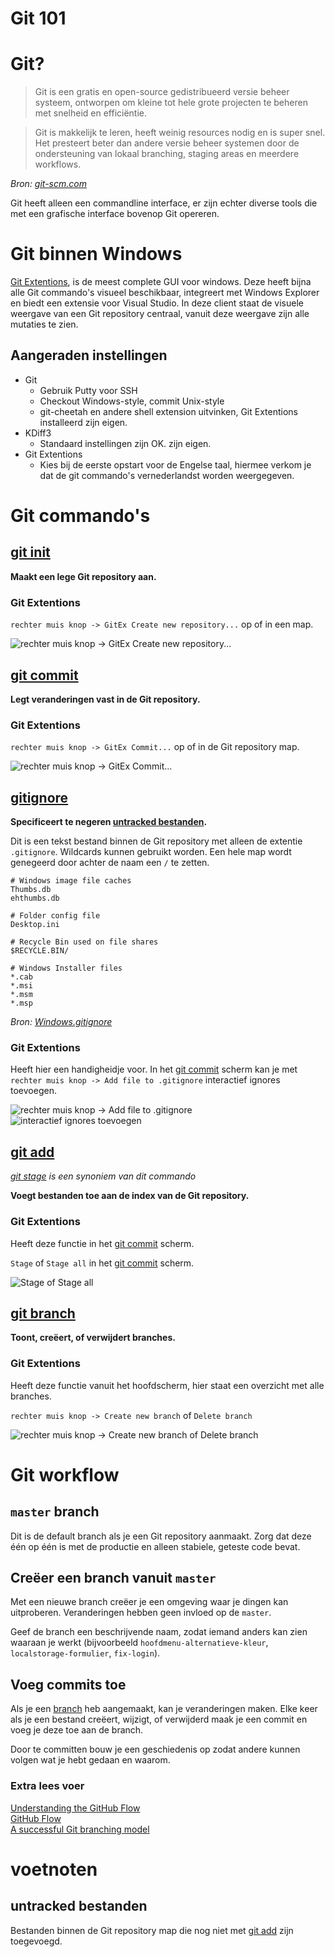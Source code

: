 # Git 101

# Git?

> Git is een gratis en open-source gedistribueerd versie beheer systeem,
    ontworpen om kleine tot hele grote projecten te beheren met snelheid en
    efficiëntie.

> Git is makkelijk te leren, heeft weinig resources nodig en is super snel. Het
    presteert beter dan andere versie beheer systemen door de ondersteuning van
    lokaal branching, staging areas en meerdere workflows.

_Bron: [git-scm.com]_

Git heeft alleen een commandline interface, er zijn echter diverse tools die met
een grafische interface bovenop Git opereren.

# Git binnen Windows

[Git Extentions], is de meest complete GUI voor windows. Deze heeft bijna alle
Git commando's visueel beschikbaar, integreert met Windows Explorer en biedt een
extensie voor Visual Studio. In deze client staat de visuele weergave van een
Git repository centraal, vanuit deze weergave zijn alle mutaties te zien.

## Aangeraden instellingen

* Git
    * Gebruik Putty voor SSH
    * Checkout Windows-style, commit Unix-style
    * git-cheetah en andere shell extension uitvinken, Git Extentions installeerd
    zijn eigen.
* KDiff3
    * Standaard instellingen zijn OK.
    zijn eigen.
* Git Extentions
    * Kies bij de eerste opstart voor de Engelse taal, hiermee verkom je dat de
    git commando's vernederlandst worden weergegeven.

# Git commando's

## [git init](http://git-scm.com/docs/git-init)

__Maakt een lege Git repository aan.__

### Git Extentions

`rechter muis knop -> GitEx Create new repository...` op of in een map.

![rechter muis knop -> GitEx Create new repository...][init-gitextensions]

## [git commit](http://git-scm.com/docs/git-commit)

__Legt veranderingen vast in de Git repository.__

### Git Extentions

`rechter muis knop -> GitEx Commit...` op of in de Git repository map.

![rechter muis knop -> GitEx Commit...][commit-gitextensions]

## [gitignore](http://git-scm.com/docs/gitignore)

__Specificeert te negeren [untracked bestanden].__

Dit is een tekst bestand binnen de Git repository met alleen de extentie
`.gitignore`. Wildcards kunnen gebruikt worden. Een hele map wordt genegeerd door
achter de naam een `/` te zetten.

```
# Windows image file caches
Thumbs.db
ehthumbs.db

# Folder config file
Desktop.ini

# Recycle Bin used on file shares
$RECYCLE.BIN/

# Windows Installer files
*.cab
*.msi
*.msm
*.msp
```

_Bron: [Windows.gitignore]_

### Git Extentions

Heeft hier een handigheidje voor. In het [git commit] scherm kan je met
`rechter muis knop -> Add file to .gitignore` interactief ignores toevoegen.

![rechter muis knop -> Add file to .gitignore][gitignore01-gitextensions]
![interactief ignores toevoegen][gitignore02-gitextensions]

## [git add](http://git-scm.com/docs/git-add)

_[git stage](http://git-scm.com/docs/git-stage) is een synoniem van dit commando_

__Voegt bestanden toe aan de index van de Git repository.__

### Git Extentions

Heeft deze functie in het [git commit] scherm.

`Stage` of `Stage all` in het [git commit] scherm.

![Stage of Stage all][add-gitextensions]

## [git branch](http://git-scm.com/docs/git-branch)

__Toont, creëert, of verwijdert branches.__

### Git Extentions

Heeft deze functie vanuit het hoofdscherm, hier staat een overzicht met alle
branches.

`rechter muis knop -> Create new branch` of `Delete branch`

![rechter muis knop -> Create new branch of Delete branch][branch-gitextensions]

# Git workflow

## `master` branch

Dit is de default branch als je een Git repository aanmaakt. Zorg dat deze één op
één is met de productie en alleen stabiele, geteste code bevat.

## Creëer een branch vanuit `master`

Met een nieuwe branch creëer je een omgeving waar je dingen kan uitproberen. 
Veranderingen hebben geen invloed op de `master`.

Geef de branch een beschrijvende naam, zodat iemand anders kan zien waaraan je
werkt (bijvoorbeeld `hoofdmenu-alternatieve-kleur`, `localstorage-formulier`,
`fix-login`).

## Voeg commits toe

Als je een [branch](#cre-er-een-branch) heb aangemaakt, kan je veranderingen maken.
Elke keer als je een bestand creëert, wijzigt, of verwijderd maak je een commit
en voeg je deze toe aan de branch.

Door te committen bouw je een geschiedenis op zodat andere kunnen volgen wat je hebt
gedaan en waarom.

### Extra lees voer

[Understanding the GitHub Flow](https://guides.github.com/introduction/flow/)  
[GitHub Flow](http://scottchacon.com/2011/08/31/github-flow.html)  
[A successful Git branching model](http://nvie.com/posts/a-successful-git-branching-model/)  

# voetnoten

## untracked bestanden

Bestanden binnen de Git repository map die nog niet met [git add] zijn
toegevoegd.

[git-scm.com]: http://git-scm.com/
[Git Extentions]: https://github.com/gitextensions/gitextensions
[init-gitextensions]: img/init-gitextensions.png
[commit-gitextensions]: img/commit-gitextensions.png
[untracked bestanden]: #untracked-bestanden
[Windows.gitignore]: https://github.com/github/gitignore/blob/master/Global/Windows.gitignore
[gitignore01-gitextensions]: img/gitignore01-gitextensions.png
[gitignore02-gitextensions]: img/gitignore02-gitextensions.png
[git commit]: #git-commit
[add-gitextensions]: img/add-gitextensions.png
[branch-gitextensions]: img/branch-gitextensions.png
[git add]: #git-add

